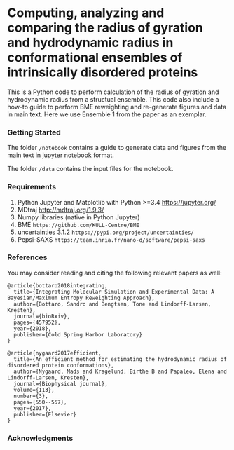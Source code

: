 # Computing, analyzing and comparing the radius of gyration and hydrodynamic radius in conformational ensembles of intrinsically disordered proteins

This is a Python code to perform calculation of the radius of gyration and hydrodynamic radius from a structual ensemble. This code also include a how-to guide to perform BME reweighting and re-generate figures and data in main text. Here we use Ensemble 1 from the paper as an exemplar.  

### Getting Started

The folder `/notebook` contains a guide to generate data and figures from the main text in jupyter notebook format.

The folder `/data` contains the input files for the notebook.


### Requirements

1. Python Jupyter and Matplotlib with Python >=3.4 https://jupyter.org/
2. MDtraj http://mdtraj.org/1.9.3/
3. Numpy libraries (native in Python Jupyter)
4. BME `https://github.com/KULL-Centre/BME`
5. uncertainties 3.1.2 `https://pypi.org/project/uncertainties/`
6. Pepsi-SAXS  `https://team.inria.fr/nano-d/software/pepsi-saxs`



### References 
You may consider reading and citing the following relevant papers as well:
```
@article{bottaro2018integrating,
  title={Integrating Molecular Simulation and Experimental Data: A Bayesian/Maximum Entropy Reweighting Approach},
  author={Bottaro, Sandro and Bengtsen, Tone and Lindorff-Larsen, Kresten},
  journal={bioRxiv},
  pages={457952},
  year={2018},
  publisher={Cold Spring Harbor Laboratory}
}
```
```
@article{nygaard2017efficient,
  title={An efficient method for estimating the hydrodynamic radius of disordered protein conformations},
  author={Nygaard, Mads and Kragelund, Birthe B and Papaleo, Elena and Lindorff-Larsen, Kresten},
  journal={Biophysical journal},
  volume={113},
  number={3},
  pages={550--557},
  year={2017},
  publisher={Elsevier}
}
```
### Acknowledgments

